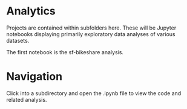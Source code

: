 # Analytics

Projects are contained within subfolders here. These will be Jupyter notebooks displaying primarily exploratory data analyses of various datasets.

The first notebook is the sf-bikeshare analysis.

# Navigation

Click into a subdirectory and open the .ipynb file to view the code and related analysis.